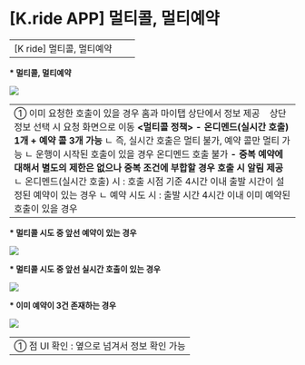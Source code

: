 # [K.ride APP] 멀티콜, 멀티예약

|  |  |  |
| --- | --- | --- |
| [K ride] 멀티콜, 멀티예약 | | |

**\* 멀티콜, 멀티예약**

**![](https://kakaomobilitysupport.zendesk.com/hc/article_attachments/47495424362905)**

|  |
| --- |
| ① 이미 요청한 호출이 있을 경우 홈과 마이탭 상단에서 정보 제공    상단 정보 선택 시 요청 화면으로 이동    **<멀티콜 정책>**  **- 온디멘드(실시간 호출) 1개 + 예약 콜 3개 가능** ㄴ 즉, 실시간 호출은 멀티 불가, 예약 콜만 멀티 가능 ㄴ 운행이 시작된 호출이 있을 경우 온디멘드 호출 불가  **- 중복 예약에 대해서 별도의 제한은 없으나 중복 조건에 부합할 경우 호출 시 알림 제공** ㄴ 온디멘드(실시간 호출) 시 : 호출 시점 기준 4시간 이내 출발 시간이 설정된 예약이 있는 경우 ㄴ 예약 시도 시 : 출발 시간 4시간 이내 이미 예약된 호출이 있을 경우 |

**\* 멀티콜 시도 중 앞선 예약이 있는 경우**

![](https://kakaomobilitysupport.zendesk.com/hc/article_attachments/47495894493081)

**\* 멀티콜 시도 중 앞선 실시간 호출이 있는 경우**

![](https://kakaomobilitysupport.zendesk.com/hc/article_attachments/47496092702361)

**\* 이미 예약이 3건 존재하는 경우**

![](https://kakaomobilitysupport.zendesk.com/hc/article_attachments/47496218540569)

|  |
| --- |
| ① 점 UI 확인 : 옆으로 넘겨서 정보 확인 가능 |